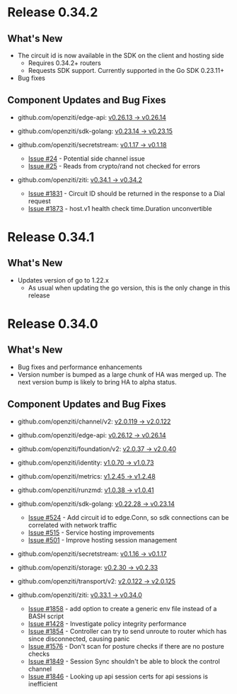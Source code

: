 # Release 0.34.2

## What's New

* The circuit id is now available in the SDK on the client and hosting side
   * Requires 0.34.2+ routers
   * Requests SDK support. Currently supported in the Go SDK 0.23.11+
* Bug fixes

## Component Updates and Bug Fixes
* github.com/openziti/edge-api: [v0.26.13 -> v0.26.14](https://github.com/openziti/edge-api/compare/v0.26.13...v0.26.14)
* github.com/openziti/sdk-golang: [v0.23.14 -> v0.23.15](https://github.com/openziti/sdk-golang/compare/v0.23.14...v0.23.15)
* github.com/openziti/secretstream: [v0.1.17 -> v0.1.18](https://github.com/openziti/secretstream/compare/v0.1.17...v0.1.18)
    * [Issue #24](https://github.com/openziti/secretstream/issues/24) - Potential side channel issue
    * [Issue #25](https://github.com/openziti/secretstream/issues/25) - Reads from crypto/rand not checked for errors

* github.com/openziti/ziti: [v0.34.1 -> v0.34.2](https://github.com/openziti/ziti/compare/v0.34.1...v0.34.2)
    * [Issue #1831](https://github.com/openziti/ziti/issues/1831) - Circuit ID should be returned in the response to a Dial request
    * [Issue #1873](https://github.com/openziti/ziti/issues/1873) - host.v1 health check time.Duration unconvertible

# Release 0.34.1

## What's New

* Updates version of go to 1.22.x
    * As usual when updating the go version, this is the only change in this release

# Release 0.34.0

## What's New

* Bug fixes and performance enhancements
* Version number is bumped as a large chunk of HA was merged up. The next version bump is likely to bring HA to alpha status.

## Component Updates and Bug Fixes

* github.com/openziti/channel/v2: [v2.0.119 -> v2.0.122](https://github.com/openziti/channel/compare/v2.0.119...v2.0.122)
* github.com/openziti/edge-api: [v0.26.12 -> v0.26.14](https://github.com/openziti/edge-api/compare/v0.26.12...v0.26.14)
* github.com/openziti/foundation/v2: [v2.0.37 -> v2.0.40](https://github.com/openziti/foundation/compare/v2.0.37...v2.0.40)
* github.com/openziti/identity: [v1.0.70 -> v1.0.73](https://github.com/openziti/identity/compare/v1.0.70...v1.0.73)
* github.com/openziti/metrics: [v1.2.45 -> v1.2.48](https://github.com/openziti/metrics/compare/v1.2.45...v1.2.48)
* github.com/openziti/runzmd: [v1.0.38 -> v1.0.41](https://github.com/openziti/runzmd/compare/v1.0.38...v1.0.41)
* github.com/openziti/sdk-golang: [v0.22.28 -> v0.23.14](https://github.com/openziti/sdk-golang/compare/v0.22.28...v0.23.14)
    * [Issue #524](https://github.com/openziti/sdk-golang/issues/524) - Add circuit id to edge.Conn, so sdk connections can be correlated with network traffic
    * [Issue #515](https://github.com/openziti/sdk-golang/issues/515) - Service hosting improvements
    * [Issue #501](https://github.com/openziti/sdk-golang/issues/501) - Improve hosting session management

* github.com/openziti/secretstream: [v0.1.16 -> v0.1.17](https://github.com/openziti/secretstream/compare/v0.1.16...v0.1.17)
* github.com/openziti/storage: [v0.2.30 -> v0.2.33](https://github.com/openziti/storage/compare/v0.2.30...v0.2.33)
* github.com/openziti/transport/v2: [v2.0.122 -> v2.0.125](https://github.com/openziti/transport/compare/v2.0.122...v2.0.125)
* github.com/openziti/ziti: [v0.33.1 -> v0.34.0](https://github.com/openziti/ziti/compare/v0.33.1...v0.34.0)
    * [Issue #1858](https://github.com/openziti/ziti/issues/1858) - add option to create a generic env file instead of a BASH script
    * [Issue #1428](https://github.com/openziti/ziti/issues/1428) - Investigate policy integrity performance
    * [Issue #1854](https://github.com/openziti/ziti/issues/1854) - Controller can try to send unroute to router which has since disconnected, causing panic
    * [Issue #1576](https://github.com/openziti/ziti/issues/1576) - Don't scan for posture checks if there are no posture checks 
    * [Issue #1849](https://github.com/openziti/ziti/issues/1849) - Session Sync shouldn't be able to block the control channel
    * [Issue #1846](https://github.com/openziti/ziti/issues/1846) - Looking up api session certs for api sessions is inefficient
